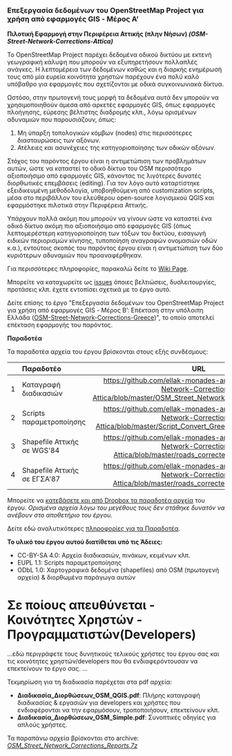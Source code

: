 ### Επεξεργασία δεδομένων του OpenStreetMap Project για χρήση από εφαρμογές GIS - Μέρος Α’
**Πιλοτική Εφαρμογή στην Περιφέρεια Αττικής (πλην Νήσων) _(OSM-Street-Network-Corrections-Attica)_**

Το OpenStreetMap Project παρέχει δεδομένα οδικού δικτύου με εκτενή γεωγραφική κάλυψη που μπορούν να εξυπηρετήσουν πολλαπλές ανάγκες. Η λεπτομέρεια των δεδομένων καθώς και η διαρκής ενημέρωσή τους από μία ευρεία κοινότητα χρηστών παρέχουν ένα πολύ καλό υπόβαθρο για εφαρμογές που σχετίζονται με οδικά συγκοινωνιακά δίκτυα.

Ωστόσο, στην πρωτογενή τους μορφή τα δεδομένα αυτά δεν μπορούν να χρησιμοποιηθούν άμεσα από αρκετές εφαρμογές GIS, όπως εφαρμογές πλοήγησης, εύρεσης βέλτιστης διαδρομής κλπ., λόγω ορισμένων αδυναμιών που παρουσιάζουν, όπως:

1. Μη ύπαρξη τοπολογικών κόμβων (nodes) στις περισσότερες διασταυρώσεις των αξόνων.
2. Ατέλειες και ασυνέχειες της κατηγοριοποίησης των οδικών αξόνων.

Στόχος του παρόντος έργου είναι η αντιμετώπιση των προβλημάτων αυτών, ώστε να καταστεί το οδικό δίκτυο του OSM περισσότερο αξιοποιήσιμο από εφαρμογές GIS, κάνοντας τις λιγότερες δυνατές διορθωτικές επεμβάσεις (editing). Για τον λόγο αυτό καταρτίστηκε εξειδικευμένη μεθοδολογία, υποβοηθούμενη από customization scripts, μέσα στο περιβάλλον του ελεύθερου open-source λογισμικού QGIS και εφαρμόστηκε πιλοτικά στην Περιφέρεια Αττικής.

Υπάρχουν πολλά ακόμη που μπορούν να γίνουν ώστε να καταστεί ένα οδικό δίκτυο ακόμη πιο αξιοποιήσιμο από εφαρμογές GIS (όπως λεπτομερέστερη κατηγοριοποίηση των τόξων του δικτύου, εισαγωγή ειδικών περιορισμών κίνησης, τυποποίηση αναγραφών ονομασιών οδών κ.α.), εντούτοις σκοπός του παρόντος έργου είναι η αντιμετώπιση των δύο κυριότερων αδυναμιών που προαναφέρθηκαν.

Για περισσότερες πληροφορίες, παρακαλώ δείτε το [Wiki Page](https://github.com/ellak-monades-aristeias/OSM-Street-Network-Corrections-Attica/wiki).

Μπορείτε να καταχωρείτε ως [issues](https://github.com/ellak-monades-aristeias/OSM-Street-Network-Corrections-Attica/issues) όποιες βελτιώσεις, δυσλειτουργίες, προτάσεις κλπ. έχετε εντοπίσει σχετικά με το έργο αυτό.

Δείτε επίσης το έργο "Επεξεργασία δεδομένων του OpenStreetMap Project για χρήση από εφαρμογές GIS - Μέρος Β’: Επέκταση στην υπόλοιπη Ελλάδα ([OSM-Street-Network-Corrections-Greece](https://github.com/ellak-monades-aristeias/OSM-Street-Network-Corrections-Greece))", το οποίο αποτελεί επέκταση εφαρμογής του παρόντος.

**Παραδοτέα**

Τα παραδοτέα αρχεία του έργου βρίσκονται στους εξής συνδέσμους:

|       |                          **Παραδοτέο**                            |**URL**|
|:-----:|:------------------------------------------------------------------|:-----:|
|   1   |Καταγραφή διαδικασιών|https://github.com/ellak-monades-aristeias/OSM-Street-Network-Corrections-Attica/blob/master/OSM_Street_Network_Corrections_Reports.7z|
|   2   |Scripts παραμετροποίησης|https://github.com/ellak-monades-aristeias/OSM-Street-Network-Corrections-Attica/blob/master/Script_Convert_Greek_to_Latin_ELOT743.7z|
|   3   |Shapefile Αττικής σε WGS'84|https://github.com/ellak-monades-aristeias/OSM-Street-Network-Corrections-Attica/blob/master/roads_corrected_wgs84_attiki.7z|
|   4   |Shapefile Αττικής σε ΕΓΣΑ'87|https://github.com/ellak-monades-aristeias/OSM-Street-Network-Corrections-Attica/blob/master/roads_corrected_ggrs87_attiki.7z|

Μπορείτε να [κατεβάσετε και από Dropbox τα παραδοτέα αρχεία](https://www.dropbox.com/sh/gnx81f1zytrbfdq/AACqHRXdpPdOy_GUzlT91JXGa?dl=0) του έργου. _Ορισμένα αρχεία λόγω του μεγέθους τους δεν στάθηκε δυνατόν να ανέβουν στο αποθετήριο του έργου._

Δείτε εδώ αναλυτικότερες [πληροφορίες για τα Παραδοτέα](https://github.com/ellak-monades-aristeias/OSM-Street-Network-Corrections-Attica/wiki/Deliverables).

**Το υλικό του έργου αυτού διατίθεται υπό τις Άδειες:**
- CC-BY-SA 4.0: Αρχεία διαδικασιών, πινάκων, κειμένων κλπ.
- EUPL 1.1: Scripts παραμετροποίησης
- ODbL 1.0: Χαρτογραφικά δεδομένα (shapefiles) από OSM (πρωτογενή αρχεία) & διορθωμένα παράγωγα αυτών


# Σε ποίους απευθύνεται - Κοινότητες Χρηστών - Προγραμματιστών(Developers) #


...εδώ περιγράφετε τους δυνητικούς τελικούς χρήστες του έργου σας και τις κοινότητες χρηστών/developers που θα ενδιαφερόντουσαν να επεκτείνουν το έργο σας. ...

 
 Τεκμηρίωση για τη διαδικασία παρέχεται στα pdf αρχεία:
* **Διαδικασία_Διορθώσεων_OSM_QGIS.pdf**: Πλήρης καταγραφή διαδικασίας & εργασιών για developers και χρήστες που ενδιαφέρονται να την εφαρμόσουν, τροποποιήσουν, επεκτείνουν κλπ.
* **Διαδικασία_Διορθώσεων_OSM_Simple.pdf**: Συνοπτικές οδηγίες για απλούς χρήστες.

Τα παραπάνω αρχεία βρίσκονται στο archive: [_OSM_Street_Network_Corrections_Reports.7z_](https://github.com/ellak-monades-aristeias/OSM-Street-Network-Corrections-Attica/blob/master/OSM_Street_Network_Corrections_Reports.7z)

